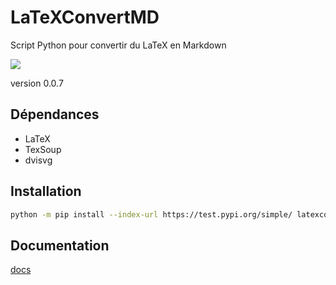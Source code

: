# LaTeXConvertMD
Script Python pour convertir du LaTeX en Markdown

![](https://img.shields.io/github/license/DavidCouronne/latexconvertmd.svg)

version 0.0.7

## Dépendances
+ LaTeX
+ TexSoup
+ dvisvg

## Installation

```bash
python -m pip install --index-url https://test.pypi.org/simple/ latexconvertmd
```

## Documentation

[docs](https://loving-booth-d9d454.netlify.com/)